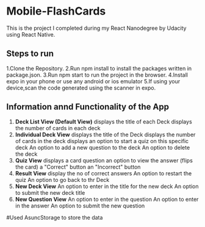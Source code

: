 # Mobile-FlashCards
This is the project I completed during my React Nanodegree by Udacity using React Native.

## Steps to run
1.Clone the Repository.
2.Run npm install to install the packages written in package.json.
3.Run npm start to run the project in the browser. 
4.Install expo in your phone or use any android or ios emulator
5.If using your device,scan the code generated using the scanner in expo.

## Information annd Functionality of the App
1. **Deck List View (Default View)**
displays the title of each Deck
displays the number of cards in each deck
2. **Individual Deck View**
  displays the title of the Deck
  displays the number of cards in the deck
  displays an option to start a quiz on this specific deck
  An option to add a new question to the deck
  An option to delete the deck
 3. **Quiz View**
  displays a card question
  an option to view the answer (flips the card)
  a "Correct" button
  an "Incorrect" button
4. **Result View**
  display the no of correct answers
  An option to restart the quiz
  An option to go back to thr Deck
5. **New Deck View**
  An option to enter in the title for the new deck
  An option to submit the new deck title
6. **New Question View**
  An option to enter in the question
  An option to enter in the answer
  An option to submit the new question
  
#Used AsuncStorage to store the data
